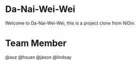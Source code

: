 # Da-Nai-Wei-Wei

Welcome to Da-Nai-Wei-Wei, this is a project clone from NiDin.

# Team Member

@auz
@hsuan
@jason
@lindsay
